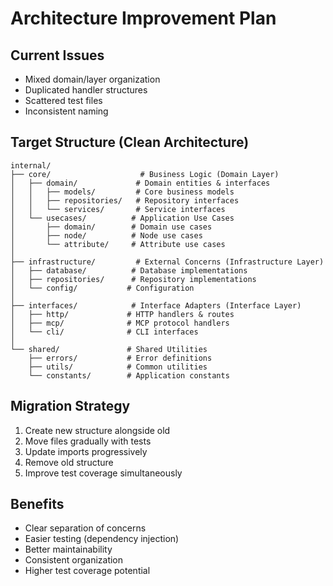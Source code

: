 # Architecture Improvement Plan

## Current Issues
- Mixed domain/layer organization
- Duplicated handler structures  
- Scattered test files
- Inconsistent naming

## Target Structure (Clean Architecture)

```
internal/
├── core/                    # Business Logic (Domain Layer)
│   ├── domain/             # Domain entities & interfaces
│   │   ├── models/         # Core business models
│   │   ├── repositories/   # Repository interfaces
│   │   └── services/       # Service interfaces
│   └── usecases/          # Application Use Cases
│       ├── domain/        # Domain use cases
│       ├── node/          # Node use cases
│       └── attribute/     # Attribute use cases
│
├── infrastructure/         # External Concerns (Infrastructure Layer)
│   ├── database/          # Database implementations
│   ├── repositories/      # Repository implementations
│   └── config/           # Configuration
│
├── interfaces/            # Interface Adapters (Interface Layer)
│   ├── http/             # HTTP handlers & routes
│   ├── mcp/              # MCP protocol handlers
│   └── cli/              # CLI interfaces
│
└── shared/               # Shared Utilities
    ├── errors/           # Error definitions
    ├── utils/            # Common utilities
    └── constants/        # Application constants
```

## Migration Strategy
1. Create new structure alongside old
2. Move files gradually with tests
3. Update imports progressively
4. Remove old structure
5. Improve test coverage simultaneously

## Benefits
- Clear separation of concerns
- Easier testing (dependency injection)
- Better maintainability
- Consistent organization
- Higher test coverage potential